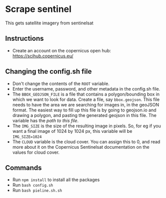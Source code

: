 # Scrape sentinel

This gets satellite imagery from sentinelsat

## Instructions
* Create an account on the copernicus open hub: https://scihub.copernicus.eu/

## Changing the config.sh file
* Don't change the contents of the `ROOT` variable.
* Enter the username, password, and other metadata in the config.sh file.
* The `BBOX_GEOJSON_FILE` is a file that contains a polygon/bounding box in which we want to look for data. Create a file, say `bbox.geojson`. This file needs to have the area we are searching for images in, in the geoJSON format. The easiest way to fill up this file is by going to geojson.io and drawing a polygon, and pasting the generated geojson in this file. The variable has the _path to this file_. 
* The `IMG_SIZE` is the size of the resulting image in pixels. So, for eg if you want a final image of 1024 by 1024 px, this variable will be `IMG_SIZE=1024`
* The `CLOUD` variable is the cloud cover. You can assign this to 0, and read more about it on the Copernicus Sentinelsat documentation on the values for cloud cover.

## Commands
* Run `npm install` to install all the packages
* Run `bash config.sh`
* Run `bash pieline.sh.sh`
